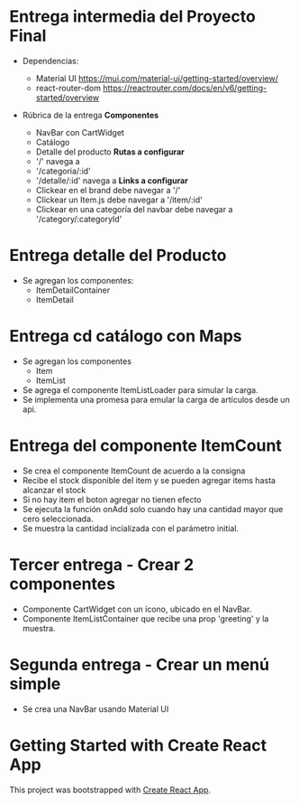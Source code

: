 # Entrega intermedia del Proyecto Final
- Dependencias:
    - Material UI https://mui.com/material-ui/getting-started/overview/
    - react-router-dom https://reactrouter.com/docs/en/v6/getting-started/overview

- Rúbrica de la entrega
    **Componentes**
    - NavBar con CartWidget
    - Catálogo
    - Detalle del producto
    **Rutas a configurar**
    - '/' navega a <ItemListContainer />
    - '/categoria/:id' <ItemListContainer />
    - '/detalle/:id' navega a <ItemDetailContainer />
    **Links a configurar**
    - Clickear en el brand debe navegar a '/'
    - Clickear un Item.js debe navegar a '/item/:id'
    - Clickear en una categoría del navbar debe navegar a '/category/:categoryId'

# Entrega detalle del Producto
- Se agregan los componentes:
    - ItemDetailContainer
    - ItemDetail


# Entrega cd catálogo con Maps
- Se agregan los componentes
    - Item
    - ItemList
- Se agrega el componente ItemListLoader para simular la carga.
- Se implementa una promesa para emular la carga de artículos desde un api.

# Entrega del componente ItemCount

- Se crea el componente ItemCount de acuerdo a la consigna
- Recibe el stock disponible del item y se pueden agregar items hasta alcanzar el stock
- Si no hay item el boton agregar no tienen efecto
- Se ejecuta la función onAdd solo cuando hay una cantidad mayor que cero seleccionada.
- Se muestra la cantidad incializada con el parámetro initial.

# Tercer entrega - Crear 2 componentes

- Componente CartWidget con un ícono, ubicado en el NavBar.
- Componente ItemListContainer que recibe una prop 'greeting' y la muestra.

# Segunda entrega - Crear un menú simple

- Se crea una NavBar usando Material UI

# Getting Started with Create React App

This project was bootstrapped with [Create React App](https://github.com/facebook/create-react-app).

